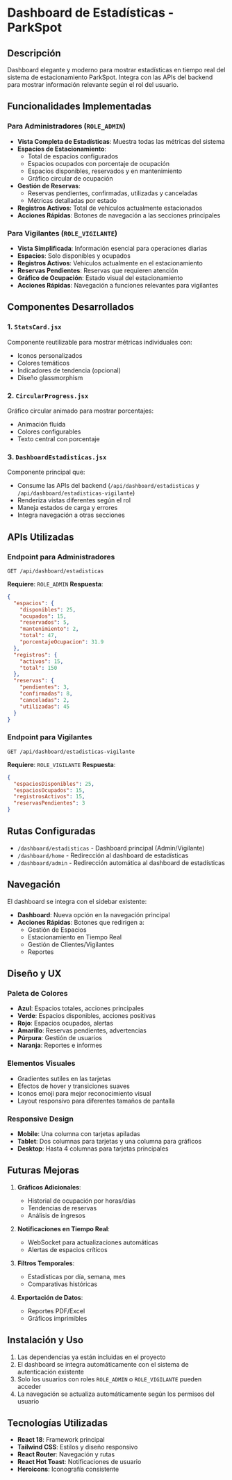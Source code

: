 # Dashboard de Estadísticas - ParkSpot

## Descripción
Dashboard elegante y moderno para mostrar estadísticas en tiempo real del sistema de estacionamiento ParkSpot. Integra con las APIs del backend para mostrar información relevante según el rol del usuario.

## Funcionalidades Implementadas

### Para Administradores (`ROLE_ADMIN`)
- **Vista Completa de Estadísticas**: Muestra todas las métricas del sistema
- **Espacios de Estacionamiento**:
  - Total de espacios configurados
  - Espacios ocupados con porcentaje de ocupación
  - Espacios disponibles, reservados y en mantenimiento
  - Gráfico circular de ocupación
- **Gestión de Reservas**:
  - Reservas pendientes, confirmadas, utilizadas y canceladas
  - Métricas detalladas por estado
- **Registros Activos**: Total de vehículos actualmente estacionados
- **Acciones Rápidas**: Botones de navegación a las secciones principales

### Para Vigilantes (`ROLE_VIGILANTE`)
- **Vista Simplificada**: Información esencial para operaciones diarias
- **Espacios**: Solo disponibles y ocupados
- **Registros Activos**: Vehículos actualmente en el estacionamiento
- **Reservas Pendientes**: Reservas que requieren atención
- **Gráfico de Ocupación**: Estado visual del estacionamiento
- **Acciones Rápidas**: Navegación a funciones relevantes para vigilantes

## Componentes Desarrollados

### 1. `StatsCard.jsx`
Componente reutilizable para mostrar métricas individuales con:
- Iconos personalizados
- Colores temáticos
- Indicadores de tendencia (opcional)
- Diseño glassmorphism

### 2. `CircularProgress.jsx`
Gráfico circular animado para mostrar porcentajes:
- Animación fluida
- Colores configurables
- Texto central con porcentaje

### 3. `DashboardEstadisticas.jsx`
Componente principal que:
- Consume las APIs del backend (`/api/dashboard/estadisticas` y `/api/dashboard/estadisticas-vigilante`)
- Renderiza vistas diferentes según el rol
- Maneja estados de carga y errores
- Integra navegación a otras secciones

## APIs Utilizadas

### Endpoint para Administradores
```
GET /api/dashboard/estadisticas
```
**Requiere**: `ROLE_ADMIN`
**Respuesta**:
```json
{
  "espacios": {
    "disponibles": 25,
    "ocupados": 15,
    "reservados": 5,
    "mantenimiento": 2,
    "total": 47,
    "porcentajeOcupacion": 31.9
  },
  "registros": {
    "activos": 15,
    "total": 150
  },
  "reservas": {
    "pendientes": 3,
    "confirmadas": 8,
    "canceladas": 2,
    "utilizadas": 45
  }
}
```

### Endpoint para Vigilantes
```
GET /api/dashboard/estadisticas-vigilante
```
**Requiere**: `ROLE_VIGILANTE`
**Respuesta**:
```json
{
  "espaciosDisponibles": 25,
  "espaciosOcupados": 15,
  "registrosActivos": 15,
  "reservasPendientes": 3
}
```

## Rutas Configuradas

- `/dashboard/estadisticas` - Dashboard principal (Admin/Vigilante)
- `/dashboard/home` - Redirección al dashboard de estadísticas
- `/dashboard/admin` - Redirección automática al dashboard de estadísticas

## Navegación

El dashboard se integra con el sidebar existente:
- **Dashboard**: Nueva opción en la navegación principal
- **Acciones Rápidas**: Botones que redirigen a:
  - Gestión de Espacios
  - Estacionamiento en Tiempo Real
  - Gestión de Clientes/Vigilantes
  - Reportes

## Diseño y UX

### Paleta de Colores
- **Azul**: Espacios totales, acciones principales
- **Verde**: Espacios disponibles, acciones positivas
- **Rojo**: Espacios ocupados, alertas
- **Amarillo**: Reservas pendientes, advertencias
- **Púrpura**: Gestión de usuarios
- **Naranja**: Reportes e informes

### Elementos Visuales
- Gradientes sutiles en las tarjetas
- Efectos de hover y transiciones suaves
- Iconos emoji para mejor reconocimiento visual
- Layout responsivo para diferentes tamaños de pantalla

### Responsive Design
- **Mobile**: Una columna con tarjetas apiladas
- **Tablet**: Dos columnas para tarjetas y una columna para gráficos
- **Desktop**: Hasta 4 columnas para tarjetas principales

## Futuras Mejoras

1. **Gráficos Adicionales**: 
   - Historial de ocupación por horas/días
   - Tendencias de reservas
   - Análisis de ingresos

2. **Notificaciones en Tiempo Real**:
   - WebSocket para actualizaciones automáticas
   - Alertas de espacios críticos

3. **Filtros Temporales**:
   - Estadísticas por día, semana, mes
   - Comparativas históricas

4. **Exportación de Datos**:
   - Reportes PDF/Excel
   - Gráficos imprimibles

## Instalación y Uso

1. Las dependencias ya están incluidas en el proyecto
2. El dashboard se integra automáticamente con el sistema de autenticación existente
3. Solo los usuarios con roles `ROLE_ADMIN` o `ROLE_VIGILANTE` pueden acceder
4. La navegación se actualiza automáticamente según los permisos del usuario

## Tecnologías Utilizadas

- **React 18**: Framework principal
- **Tailwind CSS**: Estilos y diseño responsivo
- **React Router**: Navegación y rutas
- **React Hot Toast**: Notificaciones de usuario
- **Heroicons**: Iconografía consistente
